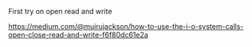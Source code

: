 First try on open read and write

https://medium.com/@muirujackson/how-to-use-the-i-o-system-calls-open-close-read-and-write-f6f80dc61e2a
